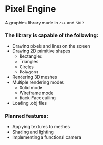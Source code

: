 <h1>Pixel Engine</h1>

A graphics library made in `c++` and `SDL2`. 

<h3>The library is capable of the following:</h3>
  <ul>
    <li>Drawing pixels and lines on the screen</li>
    <li>Drawing 2D primitive shapes
      <ul>
        <li>Rectangles</li>
        <li>Triangles</li>
        <li>Circles</li>
        <li>Polygons</li>
      </ul>
    </li>
    <li>Rendering 3D meshes</li>
    <li>Multiple rendering modes
      <ul>
        <li>Solid mode</li>
        <li>Wireframe mode</li>
        <li>Back-Face culling</li>
      </ul>
    </li>
    <li>Loading .obj files</li>
  </ul>

<h3>Planned features:</h3>
  <ul>
    <li>Applying textures to meshes</li>
    <li>Shading and lighting</li>
    <li>Implementing a functional camera</li>
  </ul>
  
